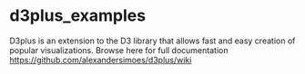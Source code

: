 d3plus_examples
===============

D3plus is an extension to the D3 library that allows fast and easy creation of popular visualizations. Browse here 
for full documentation https://github.com/alexandersimoes/d3plus/wiki
